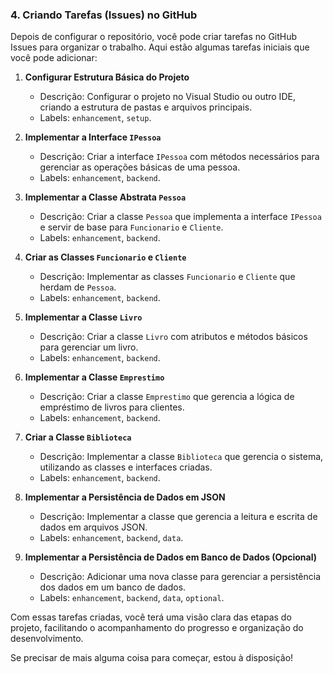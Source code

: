 
### 4. **Criando Tarefas (Issues) no GitHub**

Depois de configurar o repositório, você pode criar tarefas no GitHub Issues para organizar o trabalho. Aqui estão algumas tarefas iniciais que você pode adicionar:

1. **Configurar Estrutura Básica do Projeto**
   - Descrição: Configurar o projeto no Visual Studio ou outro IDE, criando a estrutura de pastas e arquivos principais.
   - Labels: `enhancement`, `setup`.

2. **Implementar a Interface `IPessoa`**
   - Descrição: Criar a interface `IPessoa` com métodos necessários para gerenciar as operações básicas de uma pessoa.
   - Labels: `enhancement`, `backend`.

3. **Implementar a Classe Abstrata `Pessoa`**
   - Descrição: Criar a classe `Pessoa` que implementa a interface `IPessoa` e servir de base para `Funcionario` e `Cliente`.
   - Labels: `enhancement`, `backend`.

4. **Criar as Classes `Funcionario` e `Cliente`**
   - Descrição: Implementar as classes `Funcionario` e `Cliente` que herdam de `Pessoa`.
   - Labels: `enhancement`, `backend`.

5. **Implementar a Classe `Livro`**
   - Descrição: Criar a classe `Livro` com atributos e métodos básicos para gerenciar um livro.
   - Labels: `enhancement`, `backend`.

6. **Implementar a Classe `Emprestimo`**
   - Descrição: Criar a classe `Emprestimo` que gerencia a lógica de empréstimo de livros para clientes.
   - Labels: `enhancement`, `backend`.

7. **Criar a Classe `Biblioteca`**
   - Descrição: Implementar a classe `Biblioteca` que gerencia o sistema, utilizando as classes e interfaces criadas.
   - Labels: `enhancement`, `backend`.

8. **Implementar a Persistência de Dados em JSON**
   - Descrição: Implementar a classe que gerencia a leitura e escrita de dados em arquivos JSON.
   - Labels: `enhancement`, `backend`, `data`.

9. **Implementar a Persistência de Dados em Banco de Dados (Opcional)**
   - Descrição: Adicionar uma nova classe para gerenciar a persistência dos dados em um banco de dados.
   - Labels: `enhancement`, `backend`, `data`, `optional`.

Com essas tarefas criadas, você terá uma visão clara das etapas do projeto, facilitando o acompanhamento do progresso e organização do desenvolvimento.

Se precisar de mais alguma coisa para começar, estou à disposição!
